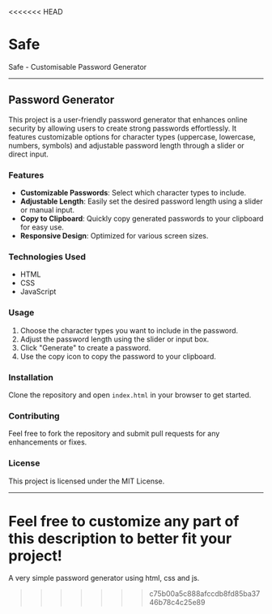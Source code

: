 <<<<<<< HEAD
# Safe 
Safe - Customisable Password Generator

---

## Password Generator

This project is a user-friendly password generator that enhances online security by allowing users to create strong passwords effortlessly. It features customizable options for character types (uppercase, lowercase, numbers, symbols) and adjustable password length through a slider or direct input.

### Features

- **Customizable Passwords**: Select which character types to include.
- **Adjustable Length**: Easily set the desired password length using a slider or manual input.
- **Copy to Clipboard**: Quickly copy generated passwords to your clipboard for easy use.
- **Responsive Design**: Optimized for various screen sizes.

### Technologies Used

- HTML
- CSS
- JavaScript

### Usage

1. Choose the character types you want to include in the password.
2. Adjust the password length using the slider or input box.
3. Click "Generate" to create a password.
4. Use the copy icon to copy the password to your clipboard.

### Installation

Clone the repository and open `index.html` in your browser to get started.

### Contributing

Feel free to fork the repository and submit pull requests for any enhancements or fixes.

### License

This project is licensed under the MIT License.

---

Feel free to customize any part of this description to better fit your project!
=======
A very simple password generator using html, css and js.
>>>>>>> c75b00a5c888afccdb8fd85ba3746b78c4c25e89
